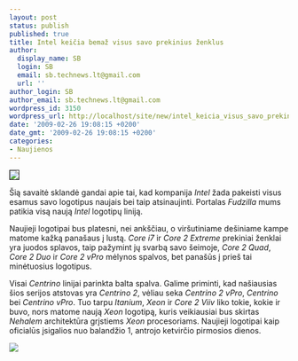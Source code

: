 ```yaml
---
layout: post
status: publish
published: true
title: Intel keičia bemaž visus savo prekinius ženklus
author:
  display_name: SB
  login: SB
  email: sb.technews.lt@gmail.com
  url: ''
author_login: SB
author_email: sb.technews.lt@gmail.com
wordpress_id: 3150
wordpress_url: http://localhost/site/new/intel_keicia_visus_savo_prekinius_zenklus/
date: '2009-02-26 19:08:15 +0200'
date_gmt: '2009-02-26 19:08:15 +0200'
categories:
- Naujienos
---
```

<div class="imgright"><img src="http://svarke.technews.lt/intel_log2.jpg" border="1" /></div>
<p>Šią savaitė sklandė gandai apie tai, kad kompanija <i>Intel</i> žada pakeisti visus esamus savo logotipus naujais bei taip atsinaujinti. Portalas <i>Fudzilla</i> mums patikia visą naują <i>Intel</i> logotipų liniją.</p>
<p>Naujieji logotipai bus platesni, nei ankščiau, o viršutiniame dešiniame kampe matome kažką panašaus į lustą. <i>Core i7</i> ir <i>Core 2 Extreme</i> prekiniai ženklai yra juodos splavos, taip pažymint jų svarbą savo šeimoje, <i>Core 2 Quad</i>, <i>Core 2 Duo</i> ir <i>Core 2 vPro</i> mėlynos spalvos, bet panašūs į prieš tai minėtuosius logotipus.</p>
<p>Visai <i>Centrino</i> linijai parinkta balta spalva. Galime priminti, kad našiausias šios serijos atstovas yra <i>Centrino 2</i>, vėliau seka <i>Centrino 2 vPro</i>, <i>Centrino</i> bei <i>Centrino vPro</i>. Tuo tarpu <i>Itanium</i>, <i>Xeon</i> ir <i>Core 2 Viiv</i> liko tokie, kokie ir buvo, nors matome naują <i>Xeon</i> logotipą, kuris veikiausiai bus skirtas <i>Nehalem</i> architektūra grįstiems <i>Xeon</i> procesoriams. Naujieji logotipai kaip oficialūs įsigalios nuo balandžio 1, antrojo ketvirčio pirmosios dienos.</p>
<p><img src="http://svarke.technews.lt/intel_log1.jpg" /></p>
